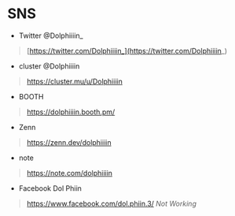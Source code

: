 # SNS
- Twitter @Dolphiiiin_ 
> [https://twitter.com/Dolphiiiin_](https://twitter.com/Dolphiiiin_)
- cluster @Dolphiiiin  
> https://cluster.mu/u/Dolphiiiin
- BOOTH 
> https://dolphiiiin.booth.pm/
- Zenn
> https://zenn.dev/dolphiiiin
- note
> https://note.com/dolphiiiin

- Facebook Dol Phiin   
> https://www.facebook.com/dol.phiin.3/  *Not Working*

